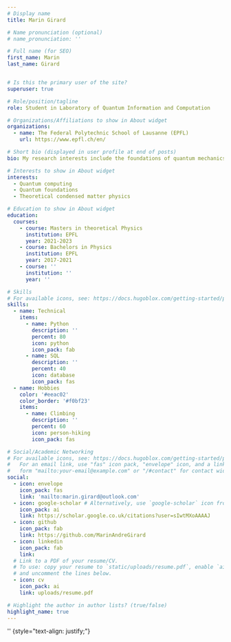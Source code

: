 ```yaml
---
# Display name
title: Marin Girard

# Name pronunciation (optional)
# name_pronunciation: ''

# Full name (for SEO)
first_name: Marin
last_name: Girard


# Is this the primary user of the site?
superuser: true

# Role/position/tagline
role: Student in Laboratory of Quantum Information and Computation

# Organizations/Affiliations to show in About widget
organizations:
  - name: The Federal Polytechnic School of Lausanne (EPFL)
    url: https://www.epfl.ch/en/

# Short bio (displayed in user profile at end of posts)
bio: My research interests include the foundations of quantum mechanics, theoretical condensed matter physics, quantum computing and quantum gravity.

# Interests to show in About widget
interests:
  - Quantum computing
  - Quantum foundations
  - Theoretical condensed matter physics

# Education to show in About widget
education:
  courses:
    - course: Masters in theoretical Physics
      institution: EPFL
      year: 2021-2023
    - course: Bachelors in Physics
      institution: EPFL
      year: 2017-2021
    - course: ''
      institution: ''
      year: ''

# Skills
# For available icons, see: https://docs.hugoblox.com/getting-started/page-builder/#icons
skills:
  - name: Technical
    items:
      - name: Python
        description: ''
        percent: 80
        icon: python
        icon_pack: fab
      - name: SQL
        description: ''
        percent: 40
        icon: database
        icon_pack: fas
  - name: Hobbies
    color: '#eeac02'
    color_border: '#f0bf23'
    items:
      - name: Climbing
        description: ''
        percent: 60
        icon: person-hiking
        icon_pack: fas

# Social/Academic Networking
# For available icons, see: https://docs.hugoblox.com/getting-started/page-builder/#icons
#   For an email link, use "fas" icon pack, "envelope" icon, and a link in the
#   form "mailto:your-email@example.com" or "/#contact" for contact widget.
social:
  - icon: envelope
    icon_pack: fas
    link: 'mailto:marin.girard@outlook.com'
  - icon: google-scholar # Alternatively, use `google-scholar` icon from `ai` icon pack
    icon_pack: ai
    link: https://scholar.google.co.uk/citations?user=sIwtMXoAAAAJ
  - icon: github
    icon_pack: fab
    link: https://github.com/MarinAndreGirard
  - icon: linkedin
    icon_pack: fab
    link: 
  # Link to a PDF of your resume/CV.
  # To use: copy your resume to `static/uploads/resume.pdf`, enable `ai` icons in `params.yaml`,
  # and uncomment the lines below.
  - icon: cv
    icon_pack: ai
    link: uploads/resume.pdf

# Highlight the author in author lists? (true/false)
highlight_name: true
---
```


''
{style="text-align: justify;"}
